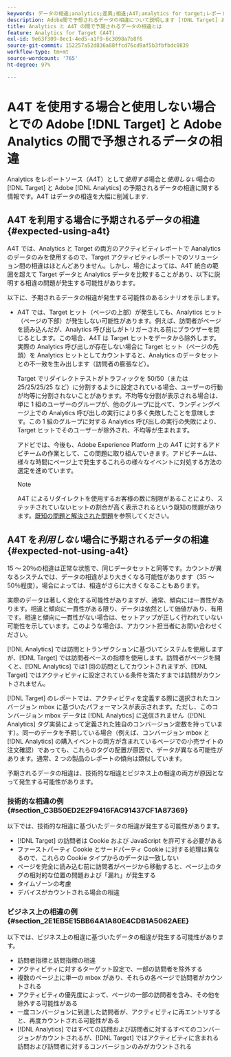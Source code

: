 ```yaml
---
keywords: データの相違;analytics;差異;相違;A4T;analytics for target;レポートソースとしての analytics;食い違い;不整合
description: Adobe間で予想されるデータの相違について説明します [!DNL Target] および Analytics を [!DNL Target] (A4T)：データの相違を完全に排除します。
title: Analytics と A4T の間で予期されるデータの相違とは
feature: Analytics for Target (A4T)
exl-id: 9e63f309-8ec1-4ed5-a1f9-6c3098a7b8f6
source-git-commit: 152257a52d836a88ffcd76cd9af5b3fbfbdc0839
workflow-type: tm+mt
source-wordcount: '765'
ht-degree: 97%

---
```


# A4T を使用する場合と使用しない場合とでの Adobe [!DNL Target] と Adobe Analytics の間で予想されるデータの相違

Analytics をレポートソース（A4T）として&#x200B;*使用する*&#x200B;場合と&#x200B;*使用しない*&#x200B;場合の [!DNL Target] と Adobe [!DNL Analytics] の予期されるデータの相違に関する情報です。A4T はデータの相違を大幅に削減します.

## A4T を利用する場合に予期されるデータの相違 {#expected-using-a4t}

A4T では、Analytics と Target の両方のアクティビティレポートで Aanalytics のデータのみを使用するので、Target アクティビティレポートでのソリューション間の相違はほとんどありません。しかし、場合によっては、A4T 統合の範囲を超えて Target データと Analytics データを比較することがあり、以下に説明する相違の問題が発生する可能性があります。

以下に、予期されるデータの相違が発生する可能性のあるシナリオを示します。

* A4T では、Target ヒット（ページの上部）が発生しても、Analytics ヒット（ページの下部）が発生しない可能性があります。例えば、訪問者がページを読み込んだが、Analytics 呼び出しがトリガーされる前にブラウザーを閉じるとします。この場合、A4T は Target ヒットをデータから除外します。実際の Analytics 呼び出しが存在しない場合に Target ヒット（ページの先頭）を Analytics ヒットとしてカウントすると、Analytics のデータセットとの不一致を生み出します（訪問者の膨張など）。

   Target でリダイレクトテストがトラフィックを 50/50（または 25/25/25/25 など）に分割するように設定されている場合、ユーザーの行動が均等に分割されないことがあります。不均等な分割が表示される場合は、単に 1 組のユーザーのグループが、他のグループに比べて、ランディングページ上での Analytics 呼び出しの実行により多く失敗したことを意味します。この 1 組のグループに対する Analytics 呼び出しの実行の失敗により、Target ヒットでそのユーザーが除外され、不均等が生まれます。

   アドビでは、今後も、Adobe Experience Platform 上の A4T に対するアドビチームの作業として、この問題に取り組んでいきます。アドビチームは、様々な時間にページ上で発生するこれらの様々なイベントに対処する方法の選定を進めています。

   >[!NOTE]
   >
   >A4T によるリダイレクトを使用するお客様の数に制限があることにより、ステッチされていないヒットの割合が高く表示されるという既知の問題があります。[既知の問題と解決された問題](/help/main/r-release-notes/known-issues-resolved-issues.md#redirect)を参照してください。

## A4T を&#x200B;*利用しない*&#x200B;場合に予期されるデータの相違 {#expected-not-using-a4t}

15 ～ 20％の相違は正常な状態で、同じデータセットと同等です。カウントが異なるシステムでは、データの相違がより大きくなる可能性があります（35 ～ 50％程度）。場合によっては、相違がさらに大きくなることもあります。

実際のデータは著しく変化する可能性がありますが、通常、傾向には一貫性があります。相違と傾向に一貫性がある限り、データは依然として価値があり、有用です。相違と傾向に一貫性がない場合は、セットアップが正しく行われていない可能性を示しています。このような場合は、アカウント担当者にお問い合わせください。

[!DNL Analytics] では訪問とトランザクションに基づいてシステムを使用しますが、[!DNL Target] では訪問者ベースの指標を使用します。訪問者がページを開くと、[!DNL Analytics] では1 回の訪問としてカウントされますが、[!DNL Target] ではアクティビティに設定されている条件を満たすまでは訪問がカウントされません。

[!DNL Target] のレポートでは、アクティビティを定義する際に選択されたコンバージョン mbox に基づいたパフォーマンスが表示されます。ただし、このコンバージョン mbox データは [!DNL Analytics] に送信されません（[!DNL Analytics] タグ実装によって定義された独自のコンバージョン変数を持っています）。同一のデータを予期している場合（例えば、コンバージョン mbox と [!DNL Analytics] の購入イベントの両方が含まれているページでの小売サイトの注文確認）であっても、これらのタグの配置が原因で、データが異なる可能性があります。通常、2 つの製品のレポートの傾向は類似しています。

予期されるデータの相違は、技術的な相違とビジネス上の相違の両方が原因となって発生する可能性があります。

### 技術的な相違の例 {#section_C3B50ED2E2F9416FAC91437CF1A87369}

以下では、技術的な相違に基づいたデータの相違が発生する可能性があります。

* [!DNL Target] の訪問者は Cookie および JavaScript を許可する必要がある
* ファーストパーティ Cookie とサードパーティ Cookie に対する処理は異なるので、これらの Cookie タイプからのデータは一致しない
* ページを完全に読み込む前に訪問者がページから移動すると、ページ上のタグの相対的な位置の問題および「漏れ」が発生する
* タイムゾーンの考慮
* デバイスがカウントされる場合の相違

### ビジネス上の相違の例 {#section_2E1EB5E15BB64A1A80E4CDB1A5062AEE}

以下では、ビジネス上の相違に基づいたデータの相違が発生する可能性があります。

* 訪問者指標と訪問指標の相違
* アクティビティに対するターゲット設定で、一部の訪問者を除外する
* 複数のページ上に単一の mbox があり、それらの各ページで訪問者がカウントされる
* アクティビティの優先度によって、ページの一部の訪問者を含み、その他を除外する可能性がある
* 一度コンバージョンに到達した訪問者が、アクティビティに再エントリすると、再度カウントされる可能性がある
* [!DNL Analytics] ではすべての訪問および訪問者に対するすべてのコンバージョンがカウントされるが、[!DNL Target] ではアクティビティに含まれる訪問および訪問者に対するコンバージョンのみがカウントされる

